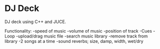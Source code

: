 # DJ Deck

DJ deck using C++ and JUCE.

Functionality:
-speed of music
-volume of music
-position of track
-Cues
-Loop
-upload/drag music file
-search music library
-remove track from library
-2 songs at a time
-sound reverbs; size, damp, width, wet/dry
